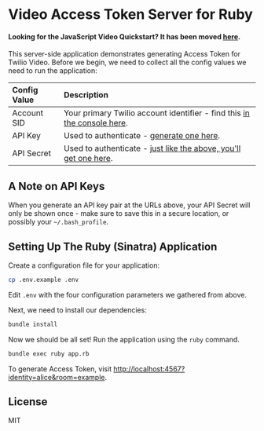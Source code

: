 # Video Access Token Server for Ruby

#### Looking for the JavaScript Video Quickstart? It has been moved [here](https://github.com/twilio/video-quickstart-js).


This server-side application demonstrates generating Access Token for Twilio Video.
Before we begin, we need to collect
all the config values we need to run the application:

| Config Value  | Description |
| :-------------  |:------------- |
Account SID | Your primary Twilio account identifier - find this [in the console here](https://www.twilio.com/console).
API Key | Used to authenticate - [generate one here](https://www.twilio.com/console/video/dev-tools/api-keys).
API Secret | Used to authenticate - [just like the above, you'll get one here](https://www.twilio.com/console/video/dev-tools/api-keys).


## A Note on API Keys

When you generate an API key pair at the URLs above, your API Secret will only
be shown once - make sure to save this in a secure location, 
or possibly your `~/.bash_profile`.

## Setting Up The Ruby (Sinatra) Application

Create a configuration file for your application:

```bash
cp .env.example .env
```

Edit `.env` with the four configuration parameters we gathered from above.

Next, we need to install our dependencies:

```bash
bundle install
```

Now we should be all set! Run the application using the `ruby` command.

```bash
bundle exec ruby app.rb
```

To generate Access Token, visit [http://localhost:4567?identity=alice&room=example](http://localhost:4567?identity=alice&room=example).


## License

MIT
